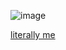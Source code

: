 ![image](https://github.com/user-attachments/assets/891939dc-b021-433f-8fb5-d36fb7c1b797)

 [literally me](https://open.spotify.com/track/6gPqBegU4aDWoSYXeCyURA?si=36c6dd2d552a4271) 



